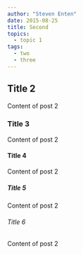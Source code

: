 ```yaml
---
author: "Steven Enten"
date: 2015-08-25
title: Second
topics:
  - topic 1
tags:
  - two
  - three
---
```


## Title 2

Content of post 2

### Title 3

Content of post 2

#### Title 4

Content of post 2

##### Title 5

Content of post 2

###### Title 6

Content of post 2
